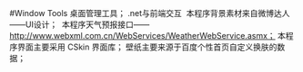 #Window Tools
  桌面管理工具；
  .net与前端交互
  本程序背景素材来自微博达人——UI设计；
  本程序天气预报接口—— http://www.webxml.com.cn/WebServices/WeatherWebService.asmx；
  本程序界面主要采用 CSkin 界面库；
  壁纸主要来源于百度个性首页自定义换肤的数据；
